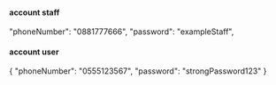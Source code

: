 #### account staff

"phoneNumber": "0881777666",
"password": "exampleStaff",

#### account user

{
"phoneNumber": "0555123567",
"password": "strongPassword123"
}
